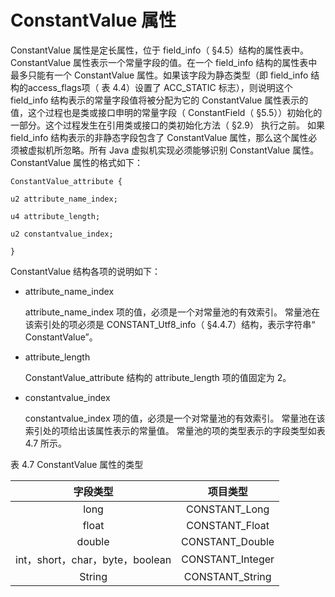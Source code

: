 # ConstantValue 属性


ConstantValue 属性是定长属性，位于 field_info（ §4.5）结构的属性表中。ConstantValue 属性表示一个常量字段的值。在一个 field_info 结构的属性表中最多只能有一个 ConstantValue 属性。如果该字段为静态类型（即 field_info 结构的access_flags项（ 表 4.4）设置了 ACC_STATIC 标志），则说明这个 field_info 结构表示的常量字段值将被分配为它的 ConstantValue 属性表示的值，这个过程也是类或接口申明的常量字段（ ConstantField（ §5.5））初始化的一部分。这个过程发生在引用类或接口的类初始化方法（ §2.9） 执行之前。
如果 field_info 结构表示的非静态字段包含了 ConstantValue 属性，那么这个属性必须被虚拟机所忽略。所有 Java 虚拟机实现必须能够识别 ConstantValue 属性。
ConstantValue 属性的格式如下：

```
ConstantValue_attribute {

u2 attribute_name_index;

u4 attribute_length;

u2 constantvalue_index;

}
```

ConstantValue 结构各项的说明如下：

* attribute_name_index

  attribute_name_index 项的值，必须是一个对常量池的有效索引。 常量池在该索引处的项必须是 CONSTANT_Utf8_info（ §4.4.7）结构，表示字符串“ ConstantValue”。

* attribute_length

  ConstantValue_attribute 结构的 attribute_length 项的值固定为 2。

* constantvalue_index

  constantvalue_index 项的值，必须是一个对常量池的有效索引。 常量池在该索引处的项给出该属性表示的常量值。 常量池的项的类型表示的字段类型如表 4.7 所示。

表 4.7 ConstantValue 属性的类型 

|            字段类型             |       项目类型       |
| :-------------------------: | :--------------: |
|            long             |  CONSTANT_Long   |
|            float            |  CONSTANT_Float  |
|           double            | CONSTANT_Double  |
| int，short，char，byte，boolean | CONSTANT_Integer |
|           String            | CONSTANT_String  |